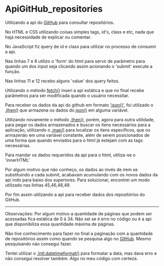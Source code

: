 # ApiGitHub_repositories
 
 Utilizando a api do <a href="https://docs.github.com/pt/search-github/searching-on-github/searching-for-repositories">GitHub</a> para consultar repositórios.

No HTML e CSS utilizando coisas simples tags, id's, class e etc, nada que haja necessidade de explicar ou comentar.

No JavaScript fiz query de id e class para utilizar no processo de consumir a api.

Nas linhas 7 e 8 utilizo o 'form' do html para servir de parâmetro para quando um dos input seja clicando assim acionando o 'submit' execute a função.

Nas linhas 11 e 12 recebo alguns 'value' dos query feitos.

Utilizando o método <a href="https://developer.mozilla.org/pt-BR/docs/Web/API/Fetch_API/Using_Fetch">fetch()</a> inseri a api estática e que no final recebe parâmetros para ser modificada quando o usuário necessitar.

Para receber os dados da api do github em formato <a href="https://www.w3schools.com/js/js_json.asp">'json()'</a>, foi utilizado o <a href="https://developer.mozilla.org/en-US/docs/Web/JavaScript/Reference/Global_Objects/Promise/then">.then()</a> que armazena os dados do <a href="https://www.w3schools.com/js/js_json.asp">json()</a> em alguma variável.

Utilizando novamente o método <a href="https://developer.mozilla.org/en-US/docs/Web/JavaScript/Reference/Global_Objects/Promise/then">.then()</a>, porém, agora para outra utilidade, para pegar os dados armazenados e buscar os itens necessários para a aplicação, utilizando o <a href="https://developer.mozilla.org/pt-BR/docs/Web/JavaScript/Reference/Global_Objects/Array/map">.map()</a> para localizar os itens específicos, que os armazenão em uma variável constante, além de serem posicionados de uma forma que quando enviados para o html já estejam com as tags necessárias.

Para mandar os dados requeridos da api para o html, utiliza-se o  'innerHTML'

Por algum motivo que não conheço, os dados ao invés de irem se substituindo a cada submit, acabavam acumulando com os novos dados da api indo para baixo dos superiores. Para solucionar, encontrei um modo utilizado nas linhas 45,46,48,49.

Por fim assim utilizando a api para receber dados dos repositórios do GitHub.

----------------------------------------------------------------------------------------------------
Observações:
Por algum motivo a quantidade de páginas que podem ser acessadas fica estática de 0 á 34. Não sei se é erro no código ou é a api que disponibiliza essa quantidade máxima de páginas.

Não tive conhecimento para fazer no final a páginação com a quantidade de repositórios assim como quando se pesquisa algo no <a href="https://github.com/search?q=node&ref=simplesearch">GitHub</a>. Mesmo pesquisando não consegui fazer.

Tentei utilizar o <a href="https://developer.mozilla.org/pt-BR/docs/Web/JavaScript/Reference/Global_Objects/Intl/DateTimeFormat">.Intl.datetimeformat()</a> para formatar a data, mas dava erro e não consegui resolver também. Algo no meu código com certeza.

